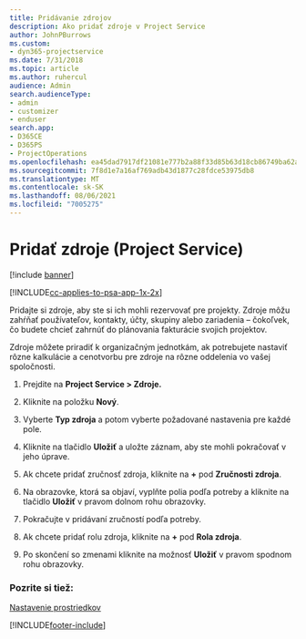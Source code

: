 ```yaml
---
title: Pridávanie zdrojov
description: Ako pridať zdroje v Project Service
author: JohnPBurrows
ms.custom:
- dyn365-projectservice
ms.date: 7/31/2018
ms.topic: article
ms.author: ruhercul
audience: Admin
search.audienceType:
- admin
- customizer
- enduser
search.app:
- D365CE
- D365PS
- ProjectOperations
ms.openlocfilehash: ea45dad7917df21081e777b2a88f33d85b63d18cb86749ba62a24dfdf48bd939
ms.sourcegitcommit: 7f8d1e7a16af769adb43d1877c28fdce53975db8
ms.translationtype: MT
ms.contentlocale: sk-SK
ms.lasthandoff: 08/06/2021
ms.locfileid: "7005275"
---
```

# <a name="add-resources-project-service"></a>Pridať zdroje (Project Service)

[!include [banner](../includes/psa-now-project-operations.md)]

[!INCLUDE[cc-applies-to-psa-app-1x-2x](../includes/cc-applies-to-psa-app-1x-2x.md)]

Pridajte si zdroje, aby ste si ich mohli rezervovať pre projekty. Zdroje môžu zahŕňať používateľov, kontakty, účty, skupiny alebo zariadenia – čokoľvek, čo budete chcieť zahrnúť do plánovania fakturácie svojich projektov.  
  
Zdroje môžete priradiť k organizačným jednotkám, ak potrebujete nastaviť rôzne kalkulácie a cenotvorbu pre zdroje na rôzne oddelenia vo vašej spoločnosti.  
  
1.  Prejdite na **Project Service > Zdroje.**  
  
2.  Kliknite na položku **Nový**.  
  
3.  Vyberte **Typ zdroja** a potom vyberte požadované nastavenia pre každé pole.  
  
4.  Kliknite na tlačidlo **Uložiť** a uložte záznam, aby ste mohli pokračovať v jeho úprave.  
  
5.  Ak chcete pridať zručnosť zdroja, kliknite na **+** pod **Zručnosti zdroja**.  
  
6.  Na obrazovke, ktorá sa objaví, vyplňte polia podľa potreby a kliknite na tlačidlo **Uložiť** v pravom dolnom rohu obrazovky.  
  
7.  Pokračujte v pridávaní zručností podľa potreby.  
  
8.  Ak chcete pridať rolu zdroja, kliknite na **+** pod **Rola zdroja**.  
  
9. Po skončení so zmenami kliknite na možnosť **Uložiť** v pravom spodnom rohu obrazovky.  
  
### <a name="see-also"></a>Pozrite si tiež:  
 [Nastavenie prostriedkov](../psa/set-up-resources.md)


[!INCLUDE[footer-include](../includes/footer-banner.md)]